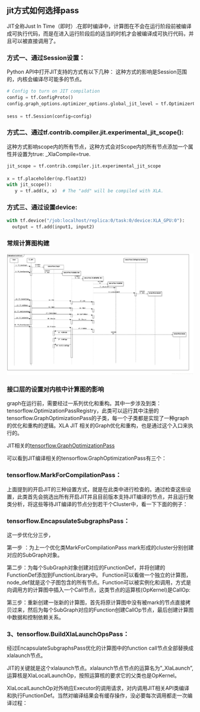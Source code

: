 ## jit方式如何选择pass
JIT全称Just In Time（即时）.在即时编译中，计算图在不会在运行阶段前被编译成可执行代码，而是在进入运行阶段后的适当的时机才会被编译成可执行代码，并且可以被直接调用了。
### 方式一、通过Session设置：
Python API中打开JIT支持的方式有以下几种：
这种方式的影响是Session范围的，内核会编译尽可能多的节点。
``` python
# Config to turn on JIT compilation
config = tf.ConfigProto()
config.graph_options.optimizer_options.global_jit_level = tf.OptimizerOptions.ON_1

sess = tf.Session(config=config)
```
### 方式二、通过tf.contrib.compiler.jit.experimental_jit_scope():
这种方式影响scope内的所有节点，这种方式会对Scope内的所有节点添加一个属性并设置为true: _XlaCompile=true.
``` python
jit_scope = tf.contrib.compiler.jit.experimental_jit_scope

x = tf.placeholder(np.float32)
with jit_scope():
   y = tf.add(x, x)  # The "add" will be compiled with XLA.
```
### 方式三、通过设置device:
``` python
with tf.device("/job:localhost/replica:0/task:0/device:XLA_GPU:0"):
  output = tf.add(input1, input2)
```
### 常规计算图构建
![](https://github.com/dongbeiyewu/xla/raw/master/week5/pic/3.png)

### 接口层的设置对内核中计算图的影响
graph在运行前，需要经过一系列优化和重构。其中一步涉及到类：tensorflow.OptimizationPassRegistry，此类可以运行其中注册的tensorflow.GraphOptimizationPass的子类，每一个子类都是实现了一种graph的优化和重构的逻辑。XLA JIT 相关的Graph优化和重构，也是通过这个入口来执行的。

JIT相关的[tensorflow.GraphOptimizationPass](https://github.com/tensorflow/tensorflow/blob/master/tensorflow/compiler/jit/jit_compilation_pass_registration.cc)

可以看到JIT编译相关的tensorflow.GraphOptimizationPass有三个：

### tensorflow.MarkForCompilationPass：
上面提到的开启JIT的三种设置方式，就是在此类中进行检查的。通过检查这些设置，此类首先会挑选出所有开启JIT并且目前版本支持JIT编译的节点，并且运行聚类分析，将这些等待JIT编译的节点分到若干个Cluster中，看一下下面的例子：
### tensorflow.EncapsulateSubgraphsPass：

这一步优化分三步，

第一步 ：为上一个优化类MarkForCompilationPass mark形成的cluster分别创建对应的SubGraph对象。

第二步：为每个SubGraph对象创建对应的FunctionDef，并将创建的FunctionDef添加到FunctionLibrary中。
Function可以看做一个独立的计算图，node_def就是这个子图包含的所有节点。Function可以被实例化和调用，方式是向调用方的计算图中插入一个Call节点，这类节点的运算核(OpKernel)是CallOp:

第三步：重新创建一张新的计算图，首先将原计算图中没有被mark的节点直接拷贝过来，然后为每个SubGraph对应的Function创建CallOp节点，最后创建计算图中数据和控制依赖关系。
### 3、tensorflow.BuildXlaLaunchOpsPass：
经过EncapsulateSubgraphsPass优化的计算图中的function call节点全部替换成xlalaunch节点。

JIT的关键就是这个xlalaunch节点。xlalaunch节点节点的运算名为”_XlaLaunch”,运算核是XlaLocalLaunchOp，按照运算核的要求它的父类也是OpKernel。

XlaLocalLaunchOp对外响应Executor的调用请求，对内调用JIT相关API类编译和执行FunctionDef。当然对编译结果会有缓存操作，没必要每次调用都走一次编译过程：


